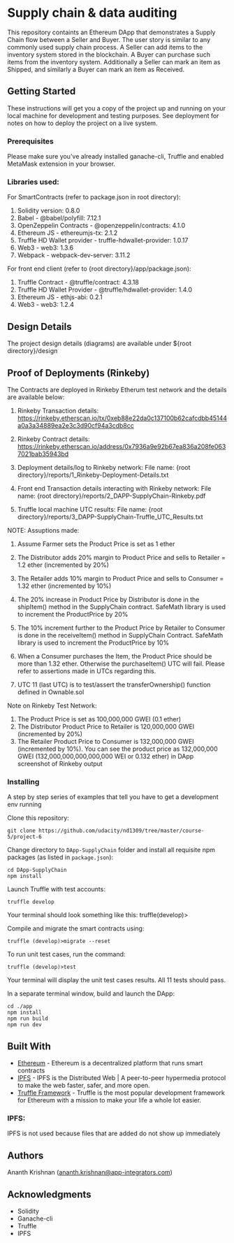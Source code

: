 # Supply chain & data auditing

This repository containts an Ethereum DApp that demonstrates a Supply Chain flow between a Seller and Buyer. The user story is similar to any commonly used supply chain process. A Seller can add items to the inventory system stored in the blockchain. A Buyer can purchase such items from the inventory system. Additionally a Seller can mark an item as Shipped, and similarly a Buyer can mark an item as Received.

## Getting Started

These instructions will get you a copy of the project up and running on your local machine for development and testing purposes. See deployment for notes on how to deploy the project on a live system.

### Prerequisites

Please make sure you've already installed ganache-cli, Truffle and enabled MetaMask extension in your browser.


### Libraries used:

For SmartContracts (refer to package.json in root directory):
1) Solidity version: 0.8.0
2) Babel - @babel/polyfill: 7.12.1
3) OpenZeppelin Contracts - @openzeppelin/contracts: 4.1.0
4) Ethereum JS - ethereumjs-tx: 2.1.2
5) Truffle HD Wallet provider - truffle-hdwallet-provider: 1.0.17
6) Web3 - web3: 1.3.6
7) Webpack - webpack-dev-server: 3.11.2

For front end client (refer to {root directory}/app/package.json):
1) Truffle Contract - @truffle/contract: 4.3.18
2) Truffle HD Wallet Provider - @truffle/hdwallet-provider: 1.4.0
3) Ethereum JS - ethjs-abi: 0.2.1
4) Web3 - web3: 1.2.4

## Design Details

The project design details (diagrams) are available under ${root directory}/design

## Proof of Deployments (Rinkeby)

The Contracts are deployed in Rinkeby Etherum test network and the details are available below:
1) Rinkeby Transaction details:
https://rinkeby.etherscan.io/tx/0xeb88e22da0c137100b62cafcdbb45144a0a3a34889ea2e3c3d90cf94a3cdb8cc

2) Rinkeby Contract details:
https://rinkeby.etherscan.io/address/0x7936a9e92b67ea836a208fe0637021bab35943bd

3) Deployment details/log to Rinkeby network:
File name: {root directory}/reports/1_Rinkeby-Deployment-Details.txt

4) Front end Transaction details interacting with Rinkeby network:
File name: {root directory}/reports/2_DAPP-SupplyChain-Rinkeby.pdf

5) Truffle local machine UTC results:
File name: {root directory}/reports/3_DAPP-SupplyChain-Truffle_UTC_Results.txt

NOTE:
Assuptions made:
1) Assume Farmer sets the Product Price is set as 1 ether
2) The Distributor adds 20% margin to Product Price and sells to Retailer = 1.2 ether (incremented by 20%)
3) The Retailer adds 10% margin to Product Price and sells to Consumer = 1.32 ether (incremented by 10%)

1) The 20% increase in Product Price by Distributor is done in the shipItem() method in the SupplyChain contract.
SafeMath library is used to increment the ProductPrice by 20%

2) The 10% increment further to the Product Price by Retailer to Consumer is done in the receiveItem() method in SupplyChain Contract.
SafeMath library is used to increment the ProductPrice by 10%

3) When a Consumer purchases the Item, the Product Price should be more than 1.32 ether.
Otherwise the purchaseItem() UTC will fail.  Please refer to assertions made in UTCs regarding this.

4) UTC 11 (last UTC) is to test/assert the transferOwnership() function defined in Ownable.sol

Note on Rinkeby Test Network:
1) The Product Price is set as 100,000,000 GWEI (0.1 ether)
2) The Distributor Product Price to Retailer is 120,000,000 GWEI (incremented by 20%)
3) The Retailer Product Price to Consumer is 132,000,000 GWEI (incremented by 10%).
You can see the product price as 132,000,000 GWEI (132,000,000,000,000,000 WEI or 0.132 ether) in DApp screenshot of Rinkeby output

### Installing

A step by step series of examples that tell you have to get a development env running

Clone this repository:

```
git clone https://github.com/udacity/nd1309/tree/master/course-5/project-6
```

Change directory to ```DApp-SupplyChain``` folder and install all requisite npm packages (as listed in ```package.json```):

```
cd DApp-SupplyChain
npm install
```

Launch Truffle with test accounts:

```
truffle develop
```

Your terminal should look something like this:
truffle(develop)>

Compile and migrate the smart contracts using:
```
truffle (develop)>migrate --reset
```

To run unit test cases, run the command:
```
truffle (develop)>test
```

Your terminal will display the unit test cases results.
All 11 tests should pass.

In a separate terminal window, build and launch the DApp:

```
cd ./app
npm install
npm run build
npm run dev
```

## Built With

* [Ethereum](https://www.ethereum.org/) - Ethereum is a decentralized platform that runs smart contracts
* [IPFS](https://ipfs.io/) - IPFS is the Distributed Web | A peer-to-peer hypermedia protocol
to make the web faster, safer, and more open.
* [Truffle Framework](http://truffleframework.com/) - Truffle is the most popular development framework for Ethereum with a mission to make your life a whole lot easier.

### IPFS:

IPFS is not used because files that are added do not show up immediately

## Authors

Ananth Krishnan (ananth.krishnan@app-integrators.com)
 
## Acknowledgments

* Solidity
* Ganache-cli
* Truffle
* IPFS
